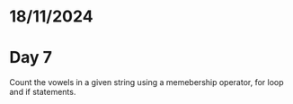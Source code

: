 
# 18/11/2024
# Day 7

Count the vowels in a given string using a memebership operator, for loop and if statements.
